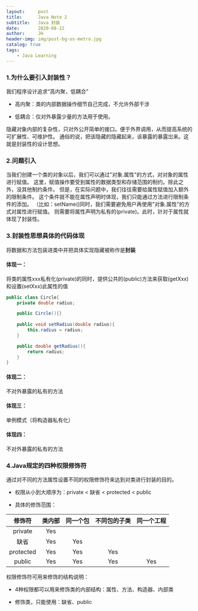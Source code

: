 ```yaml
---
layout:     post
title:      Java Note 2
subtitle:   Java 封装
date:       2020-08-22
author:     JH
header-img: img/post-bg-os-metro.jpg
catalog: true
tags:
    - Java Learning    
---
```


### 1.为什么要引入封装性？
我们程序设计追求“高内聚，低耦合”

- 高内聚：类的内部数据操作细节自己完成，不允许外部干涉

- 低耦合：仅对外暴露少量的方法用于使用。

隐藏对象内部的复杂性，只对外公开简单的接口。便于外界调用，从而提高系统的可扩展性、可维护性。
通俗的说，把该隐藏的隐藏起来，该暴露的暴露岀来。这就是封装性的设计思想。

### 2.问题引入
当我们创建一个类的对象以后，我们可以通过"对象.属性"的方式，对对象的属性进行赋值。
这里，赋值操作要受到属性的数据类型和存储范围的制约。除此之外，没其他制约条件。
但是，在实际问题中，我们往往需要给属性赋值加入额外的限制条件。
这个条件就不能在属性声明时体现，我们只能通过方法进行限制条件的添加。
（比如：setName()同时，我们需要避免用户再使用"对象.属性"的方式对属性进行赋值。
则需要将属性声明为私有的(private)。此时，针对于属性就体现了封装性。

### 3.封装性思想具体的代码体现

将数据和方法包装进类中并把具体实现隐藏被称作是**封装**

#### 体现一：
将类的属性xxx私有化(private)的同时，提供公共的(public)方法来获取(getXxx)和设置(setXxx)此属性的值
```java
public class Circle{
    private double radius;

    public Circle(){}
 
    public void setRadius(double radius){
        this.radius = radius;
    }

    public double getRadius(){
        return radius;
    }
}
```
#### 体现二：
不对外暴露的私有的方法

#### 体现三：
单例模式（将构造器私有化）

#### 体现四：
不对外暴露的私有的方法

### 4.Java规定的四种权限修饰符
通过对不同的方法属性设置不同的权限修饰符来达到对类进行封装的目的。

- 权限从小到大顺序为：private < 缺省 < protected < public

- 具体的修饰范围：

| 修饰符 | 类内部 | 同一个包 | 不同包的子类 | 同一个工程 |
| :--: | :--: | :--: | :--: | :--: |
| private | Yes |  |  |  |
| 缺省 |  Yes  |  Yes  |   |  |
| protected |  Yes  |  Yes  |  Yes  |  |
| public |  Yes  |  Yes  |  Yes  |  Yes  |

权限修饰符可用来修饰的结构说明：

- 4种权限都可以用来修饰类的内部结构：属性、方法、构造器、内部类

- 修饰类，只能使用：缺省、public